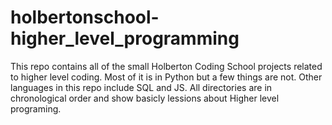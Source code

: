 # holbertonschool-higher_level_programming

This repo contains all of the small Holberton Coding School projects
related to higher level coding. Most of it is in Python but a few
things are not. Other languages in this repo include SQL and JS.
All directories are in chronological order and show basicly lessions about
Higher level programing.
